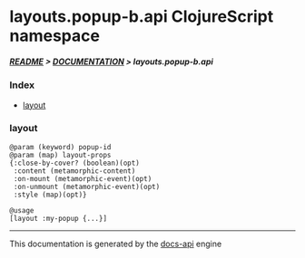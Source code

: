 
# layouts.popup-b.api ClojureScript namespace

##### [README](../../../../README.md) > [DOCUMENTATION](../../../COVER.md) > layouts.popup-b.api

### Index

- [layout](#layout)

### layout

```
@param (keyword) popup-id
@param (map) layout-props
{:close-by-cover? (boolean)(opt)
 :content (metamorphic-content)
 :on-mount (metamorphic-event)(opt)
 :on-unmount (metamorphic-event)(opt)
 :style (map)(opt)}
```

```
@usage
[layout :my-popup {...}]
```

---

This documentation is generated by the [docs-api](https://github.com/bithandshake/docs-api) engine

